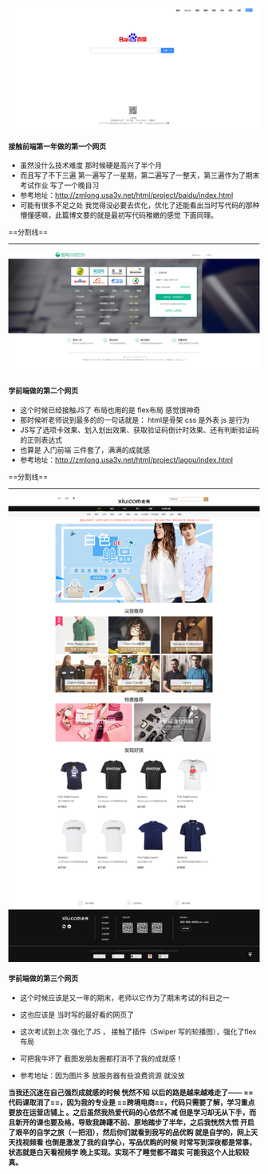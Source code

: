 ![](../../../image/project/baidu.png)

#### 接触前端第一年做的第一个网页

- 虽然没什么技术难度 那时候硬是高兴了半个月
- 而且写了不下三遍 第一遍写了一星期，第二遍写了一整天，第三遍作为了期末考试作业 写了一个晚自习 
- 参考地址：http://zmlong.usa3v.net/html/project/baidu/index.html
- 可能有很多不足之处 我觉得没必要去优化，优化了还能看出当时写代码的那种懵懂感嘛，此篇博文要的就是最初写代码稚嫩的感觉 下面同理。

 ==分割线==

------

![](../../../image/project/lagou.png)

#### 学前端做的第二个网页

- 这个时候已经接触JS了 布局也用的是 flex布局 感觉很神奇
- 那时候听老师说到最多的的一句话就是： html是骨架 css 是外表  js 是行为
- JS写了选项卡效果、划入划出效果、获取验证码倒计时效果、还有判断验证码的正则表达式
- 也算是 入门前端 三件套了，满满的成就感
- 参考地址：http://zmlong.usa3v.net/html/project/lagou/index.html

==分割线==

------

![](../../../image/project/zouxiu.png)

#### 学前端做的第三个网页

- 这个时候应该是又一年的期末，老师以它作为了期末考试的科目之一

- 这也应该是 当时写的最好看的网页了

- 这次考试到上次 强化了JS ， 接触了插件（Swiper 写的轮播图），强化了flex布局

- 可把我牛坏了 截图发朋友圈都打消不了我的成就感！

- 参考地址：因为图片多 放服务器有些浪费资源 就没放

  

**当我还沉迷在自己强烈成就感的时候 恍然不知 以后的路是越来越难走了—— ==代码课取消了==，因为我的专业是 ==跨境电商==，代码只需要了解，学习重点要放在运营店铺上 。之后虽然我热爱代码的心依然不减 但是学习却无从下手，而且新开的课也要及格，导致我踌躇不前、原地踏步了半年，之后我恍然大悟 开启了艰辛的自学之旅（一把泪），然后你们就看到我写的品优购 就是自学的，网上天天找视频看 也倒是激发了我的自学心，写品优购的时候 时常写到深夜都是常事，状态就是白天看视频学 晚上实现。实现不了睡觉都不踏实 可能我这个人比较较真。**